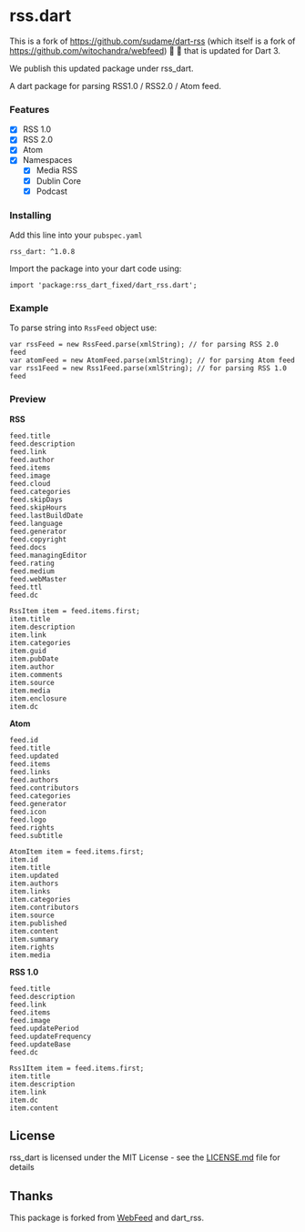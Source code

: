 # rss.dart

This is a fork of https://github.com/sudame/dart-rss (which itself is a fork of https://github.com/witochandra/webfeed) :fork_and_knife: :fork_and_knife: that is updated for Dart 3.

We publish this updated package under rss_dart.

A dart package for parsing RSS1.0 / RSS2.0 / Atom feed.

### Features

- [x] RSS 1.0
- [x] RSS 2.0
- [x] Atom
- [x] Namespaces
  - [x] Media RSS
  - [x] Dublin Core
  - [x] Podcast

### Installing

Add this line into your `pubspec.yaml`

```
rss_dart: ^1.0.8
```

Import the package into your dart code using:

```
import 'package:rss_dart_fixed/dart_rss.dart';
```

### Example

To parse string into `RssFeed` object use:

```
var rssFeed = new RssFeed.parse(xmlString); // for parsing RSS 2.0 feed
var atomFeed = new AtomFeed.parse(xmlString); // for parsing Atom feed
var rss1Feed = new Rss1Feed.parse(xmlString); // for parsing RSS 1.0 feed
```

### Preview

**RSS**

```
feed.title
feed.description
feed.link
feed.author
feed.items
feed.image
feed.cloud
feed.categories
feed.skipDays
feed.skipHours
feed.lastBuildDate
feed.language
feed.generator
feed.copyright
feed.docs
feed.managingEditor
feed.rating
feed.medium
feed.webMaster
feed.ttl
feed.dc

RssItem item = feed.items.first;
item.title
item.description
item.link
item.categories
item.guid
item.pubDate
item.author
item.comments
item.source
item.media
item.enclosure
item.dc
```

**Atom**

```
feed.id
feed.title
feed.updated
feed.items
feed.links
feed.authors
feed.contributors
feed.categories
feed.generator
feed.icon
feed.logo
feed.rights
feed.subtitle

AtomItem item = feed.items.first;
item.id
item.title
item.updated
item.authors
item.links
item.categories
item.contributors
item.source
item.published
item.content
item.summary
item.rights
item.media
```

**RSS 1.0**

```
feed.title
feed.description
feed.link
feed.items
feed.image
feed.updatePeriod
feed.updateFrequency
feed.updateBase
feed.dc

Rss1Item item = feed.items.first;
item.title
item.description
item.link
item.dc
item.content
```

## License

rss_dart is licensed under the MIT License - see the [LICENSE.md](LICENSE) file for details

## Thanks

This package is forked from [WebFeed](https://pub.dev/packages/webfeed) and dart_rss.
